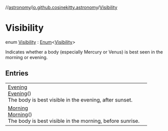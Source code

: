 //[astronomy](../../../index.md)/[io.github.cosinekitty.astronomy](../index.md)/[Visibility](index.md)

# Visibility

enum [Visibility](index.md) : [Enum](https://kotlinlang.org/api/latest/jvm/stdlib/kotlin/-enum/index.html)&lt;[Visibility](index.md)&gt; 

Indicates whether a body (especially Mercury or Venus) is best seen in the morning or evening.

## Entries

| | |
|---|---|
| [Evening](-evening/index.md)<br>[Evening](-evening/index.md)()<br>The body is best visible in the evening, after sunset. |
| [Morning](-morning/index.md)<br>[Morning](-morning/index.md)()<br>The body is best visible in the morning, before sunrise. |

